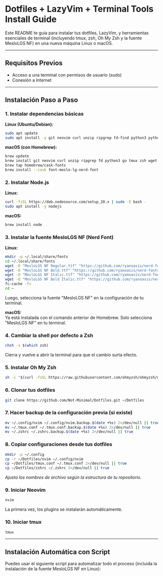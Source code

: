 # Dotfiles + LazyVim + Terminal Tools Install Guide

Este README te guía para instalar tus dotfiles, LazyVim, y herramientas esenciales de terminal (incluyendo tmux, zsh, Oh My Zsh y la fuente MesloLGS NF) en una nueva máquina Linux o macOS.

---

## Requisitos Previos

- Acceso a una terminal con permisos de usuario (sudo)
- Conexión a Internet

---

## Instalación Paso a Paso

### 1. Instalar dependencias básicas

**Linux (Ubuntu/Debian):**

```bash
sudo apt update
sudo apt install -y git neovim curl unzip ripgrep fd-find python3 python3-pip golang-go tmux zsh fonts-powerline wget
```

**macOS (con Homebrew):**

```bash
brew update
brew install git neovim curl unzip ripgrep fd python3 go tmux zsh wget
brew tap homebrew/cask-fonts
brew install --cask font-meslo-lg-nerd-font
```

### 2. Instalar Node.js

**Linux:**

```bash
curl -fsSL https://deb.nodesource.com/setup_20.x | sudo -E bash -
sudo apt install -y nodejs
```

**macOS:**

```bash
brew install node
```

### 3. Instalar la fuente MesloLGS NF (Nerd Font)

**Linux:**

```bash
mkdir -p ~/.local/share/fonts
cd ~/.local/share/fonts
wget -O "MesloLGS NF Regular.ttf" "https://github.com/ryanoasis/nerd-fonts/raw/master/patched-fonts/Meslo/L/Regular/MesloLGS%20NF%20Regular.ttf"
wget -O "MesloLGS NF Bold.ttf" "https://github.com/ryanoasis/nerd-fonts/raw/master/patched-fonts/Meslo/L/Bold/MesloLGS%20NF%20Bold.ttf"
wget -O "MesloLGS NF Italic.ttf" "https://github.com/ryanoasis/nerd-fonts/raw/master/patched-fonts/Meslo/L/Italic/MesloLGS%20NF%20Italic.ttf"
wget -O "MesloLGS NF Bold Italic.ttf" "https://github.com/ryanoasis/nerd-fonts/raw/master/patched-fonts/Meslo/L/Bold-Italic/MesloLGS%20NF%20Bold%20Italic.ttf"
fc-cache -fv
cd ~
```

Luego, selecciona la fuente "MesloLGS NF" en la configuración de tu terminal.

**macOS:**  
Ya está instalada con el comando anterior de Homebrew. Solo selecciona "MesloLGS NF" en tu terminal.

### 4. Cambiar la shell por defecto a Zsh

```bash
chsh -s $(which zsh)
```

Cierra y vuelve a abrir la terminal para que el cambio surta efecto.

### 5. Instalar Oh My Zsh

```bash
sh -c "$(curl -fsSL https://raw.githubusercontent.com/ohmyzsh/ohmyzsh/master/tools/install.sh)"
```

### 6. Clonar tus dotfiles

```bash
git clone https://github.com/Not-Minimal/Dotfiles.git ~/Dotfiles
```

### 7. Hacer backup de la configuración previa (si existe)

```bash
mv ~/.config/nvim ~/.config/nvim.backup.$(date +%s) 2>/dev/null || true
mv ~/.tmux.conf ~/.tmux.conf.backup.$(date +%s) 2>/dev/null || true
mv ~/.zshrc ~/.zshrc.backup.$(date +%s) 2>/dev/null || true
```

### 8. Copiar configuraciones desde tus dotfiles

```bash
mkdir -p ~/.config
cp -r ~/Dotfiles/nvim ~/.config/nvim
cp ~/Dotfiles/tmux.conf ~/.tmux.conf 2>/dev/null || true
cp ~/Dotfiles/zshrc ~/.zshrc 2>/dev/null || true
```

_Ajusta los nombres de archivo según la estructura de tu repositorio._

### 9. Iniciar Neovim

```bash
nvim
```

La primera vez, los plugins se instalarán automáticamente.

### 10. Iniciar tmux

```bash
tmux
```

---

## Instalación Automática con Script

Puedes usar el siguiente script para automatizar todo el proceso (incluida la instalación de la fuente MesloLGS NF en Linux):

